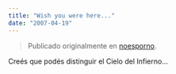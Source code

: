 ```yaml
---
title: "Wish you were here..."
date: "2007-04-19"
---
```


> Publicado originalmente en [noesporno](/noesporno).

Creés que podés distinguir el Cielo del Infierno...